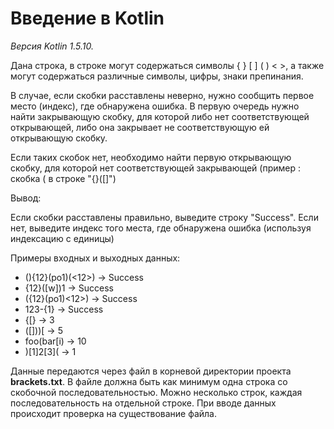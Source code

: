 # Введение в Kotlin

*Версия Kotlin 1.5.10.*

Дана строка, в строке могут содержаться символы { } [ ] ( ) < >, а также могут содержаться различные символы, цифры, знаки препинания.

В случае, если скобки расставлены неверно, нужно сообщить первое место (индекс), где обнаружена ошибка. В первую очередь нужно найти закрывающую скобку, для которой либо нет соответствующей открывающей, либо она закрывает не соответствующую ей открывающую скобку.

Если таких скобок нет, необходимо найти первую открывающую скобку, для которой нет соответствующей закрывающей (пример : скобка ( в строке "{}([]")

Вывод:

Если скобки расставлены правильно, выведите строку "Success". Если нет, выведите индекс того места, где обнаружена ошибка (используя индексацию с единицы)

Примеры входных и выходных данных:

* (){12}(po1)(<12>) → Success
* {12}([w])1 → Success
* ({12}(po1)<12>) → Success
* 123-{1} → Success
* {[} → 3
* ([]))[ → 5
* foo(bar[i) → 10
* )[1]2[3]( → 1

Данные передаются через файл в корневой директории проекта **brackets.txt**. В файле должна быть как минимум одна строка со скобочной последовательностью.
Можно несколько строк, каждая последовательность на отдельной строке.
При вводе данных происходит проверка на существование файла.